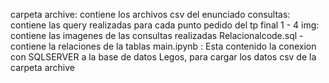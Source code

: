 carpeta archive: contiene  los archivos csv del enunciado 
consultas: contiene las query realizadas para cada punto pedido del tp final 1 - 4 
img: contiene las imagenes de las consultas realizadas 
Relacionalcode.sql - contiene la relaciones de la tablas 
main.ipynb : Esta contenido la conexion con SQLSERVER a la base de datos Legos, para cargar los datos csv de la carpeta archive 

